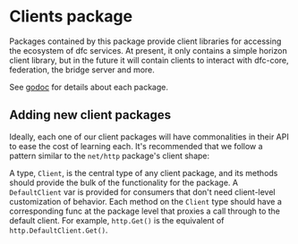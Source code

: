 # Clients package

Packages contained by this package provide client libraries for accessing the ecosystem of dfc services.  At present, it only contains a simple horizon client library, but in the future it will contain clients to interact with dfc-core, federation, the bridge server and more.

See [godoc](https://godoc.org/github.com/dfc/go/clients) for details about each package.

## Adding new client packages

Ideally, each one of our client packages will have commonalities in their API to ease the cost of learning each.  It's recommended that we follow a pattern similar to the `net/http` package's client shape:

A type, `Client`, is the central type of any client package, and its methods should provide the bulk of the functionality for the package.  A `DefaultClient` var is provided for consumers that don't need client-level customization of behavior.  Each method on the `Client` type should have a corresponding func at the package level that proxies a call through to the default client.  For example, `http.Get()` is the equivalent of `http.DefaultClient.Get()`.